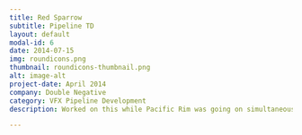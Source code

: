 ```yaml
---
title: Red Sparrow
subtitle: Pipeline TD
layout: default
modal-id: 6
date: 2014-07-15
img: roundicons.png
thumbnail: roundicons-thumbnail.png
alt: image-alt
project-date: April 2014
company: Double Negative
category: VFX Pipeline Development
description: Worked on this while Pacific Rim was going on simultaneously, it was much smaller in volume but deliveries were tight.

---
```

